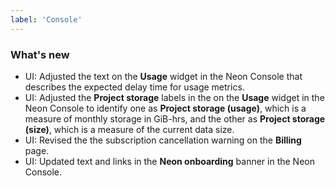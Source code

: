 ```yaml
---
label: 'Console'
---
```


### What's new

- UI: Adjusted the text on the **Usage** widget in the Neon Console that describes the expected delay time for usage metrics.
- UI: Adjusted the **Project storage** labels in the on the **Usage** widget in the Neon Console to identify one as **Project storage (usage)**, which is a measure of monthly storage in GiB-hrs, and the other as **Project storage (size)**, which is a measure of the current data size.
- UI: Revised the the subscription cancellation warning on the **Billing** page.
- UI: Updated text and links in the **Neon onboarding** banner in the Neon Console.
